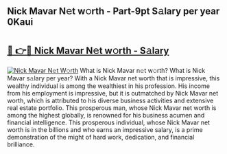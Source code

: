 ## Nick Mavar N𝚎t w𝚘rth - Part-9pt S𝚊lary per year 0Kaui

# <h2><a href="http://gc0dvbl.nevu.top/?p=Nick+Mavar">🔗 👉🔴 Nick Mavar N𝚎t w𝚘rth - S𝚊lary</a></h2>

[![Nick Mavar N𝚎t W𝚘rth](https://i.imgur.com/Oavwk0R.jpeg)](http://gc0dvbl.nevu.top/?p=Nick+Mavar)
What is Nick Mavar n𝚎t w𝚘rth? What is Nick Mavar s𝚊lary per year?
With a Nick Mavar net worth that is impressive, this wealthy individual is among the wealthiest in his profession. His income from his employment is impressive, but it is outmatched by Nick Mavar net worth, which is attributed to his diverse business activities and extensive real estate portfolio. This prosperous man, whose Nick Mavar net worth is among the highest globally, is renowned for his business acumen and financial intelligence. This prosperous individual, whose Nick Mavar net worth is in the billions and who earns an impressive salary, is a prime demonstration of the might of hard work, dedication, and financial brilliance.
